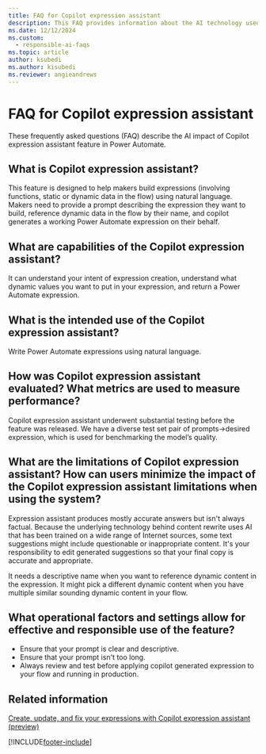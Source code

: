 ```yaml
---
title: FAQ for Copilot expression assistant
description: This FAQ provides information about the AI technology used in Power Automate, along with key considerations and details about how AI is used, how it was tested and evaluated, and any specific limitations.
ms.date: 12/12/2024
ms.custom:
  - responsible-ai-faqs
ms.topic: article
author: ksubedi
ms.author: kisubedi
ms.reviewer: angieandrews
---
```


# FAQ for Copilot expression assistant

These frequently asked questions (FAQ) describe the AI impact of Copilot expression assistant feature in Power Automate.

## What is Copilot expression assistant?

This feature is designed to help makers build expressions (involving functions, static or dynamic data in the flow) using natural language. Makers need to provide a prompt describing the expression they want to build, reference dynamic data in the flow by their name, and copilot generates a working Power Automate expression on their behalf.

## What are capabilities of the Copilot expression assistant?

It can understand your intent of expression creation, understand what dynamic values you want to put in your expression, and return a Power Automate expression.

## What is the intended use of the Copilot expression assistant?

Write Power Automate expressions using natural language.

## How was Copilot expression assistant evaluated? What metrics are used to measure performance?

Copilot expression assistant underwent substantial testing before the feature was released. We have a diverse test set pair of prompts->desired expression, which is used for benchmarking the model’s quality.

## What are the limitations of Copilot expression assistant? How can users minimize the impact of the Copilot expression assistant limitations when using the system?

Expression assistant produces mostly accurate answers but isn't always factual. Because the underlying technology behind content rewrite uses AI that has been trained on a wide range of Internet sources, some text suggestions might include questionable or inappropriate content. It's your responsibility to edit generated suggestions so that your final copy is accurate and appropriate.  

It needs a descriptive name when you want to reference dynamic content in the expression. It might pick a different dynamic content when you have multiple similar sounding dynamic content in your flow.

## What operational factors and settings allow for effective and responsible use of the feature?

- Ensure that your prompt is clear and descriptive.
- Ensure that your prompt isn't too long.
- Always review and test before applying copilot generated expression to your flow and running in production. 

## Related information

[Create, update, and fix your expressions with Copilot expression assistant (preview)](flows-designer.md#create-update-and-fix-your-expressions-with-copilot-expression-assistant-preview)

[!INCLUDE[footer-include](./includes/footer-banner.md)]